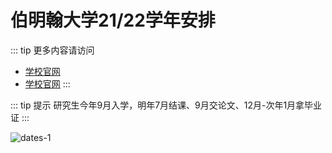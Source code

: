 # 伯明翰大学21/22学年安排

::: tip
更多内容请访问

* [学校官网](https://www.birmingham.ac.uk/undergraduate/courses/termdates.aspx)
* [学校官网](https://intranet.birmingham.ac.uk/as/registry/timetabling/infott.aspx)
:::

::: tip 提示
研究生今年9月入学，明年7月结课、9月交论文、12月-次年1月拿毕业证
:::

![dates-1](https://cdn.iuob.uk/help/details/enrolled/dates/dates-1.JPG)